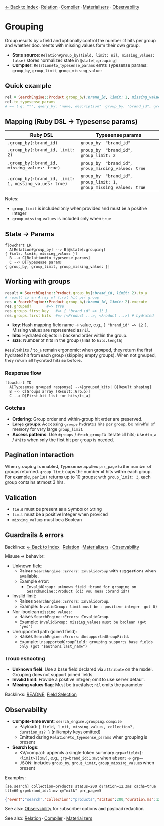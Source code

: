 [← Back to Index](./index.md) · [Relation](./relation.md) · [Compiler](./compiler.md) · [Materializers](./materializers.md) · [Observability](./observability.md)

# Grouping

Group results by a field and optionally control the number of hits per group and whether documents with missing values form their own group.

- **State source**: `Relation#group_by(field, limit: nil, missing_values: false)` stores normalized state in `@state[:grouping]`
- **Compiler**: `Relation#to_typesense_params` emits Typesense params: `group_by`, `group_limit`, `group_missing_values`

## Quick example

```ruby
rel = SearchEngine::Product.group_by(:brand_id, limit: 1, missing_values: true)
rel.to_typesense_params
# => { q: "*", query_by: "name, description", group_by: "brand_id", group_limit: 1, group_missing_values: true }
```

## Mapping (Ruby DSL → Typesense params)

| Ruby DSL                                       | Typesense params                                                                     |
| ---                                            | ---                                                                                  |
| `.group_by(:brand_id)`                         | `group_by: "brand_id"`                                                              |
| `.group_by(:brand_id, limit: 2)`               | `group_by: "brand_id"`, `group_limit: 2`                                           |
| `.group_by(:brand_id, missing_values: true)`   | `group_by: "brand_id"`, `group_missing_values: true`                                |
| `.group_by(:brand_id, limit: 1, missing_values: true)` | `group_by: "brand_id"`, `group_limit: 1`, `group_missing_values: true`   |

Notes:
- `group_limit` is included only when provided and must be a positive integer
- `group_missing_values` is included only when `true`

## State → Params

```mermaid
flowchart LR
  A[Relation#group_by] --> B[@state[:grouping]
{ field, limit, missing_values }]
  B --> C[Relation#to_typesense_params]
  C --> D[Typesense params
{ group_by, group_limit, group_missing_values }]
```

## Working with groups

```ruby
result = SearchEngine::Product.group_by(:brand_id, limit: 2).to_a
# result is an Array of first hit per group
res = SearchEngine::Product.group_by(:brand_id, limit: 2).execute
res.grouped?       #=> true
res.groups.first.key   #=> { "brand_id" => 12 }
res.groups.first.hits  #=> [<Product ...>, <Product ...>] # hydrated
```

- **key**: Hash mapping field name → value, e.g., `{ "brand_id" => 12 }`. Missing values are represented as `nil`.
- **hits**: Hydrated objects in backend order within the group.
- **size**: Number of hits in the group (alias to `hits.length`).

`Result#hits` / `to_a` remain ergonomic: when grouped, they return the first hydrated hit from each group (skipping empty groups). When not grouped, they return all hydrated hits as before.

### Response flow

```mermaid
flowchart TD
  A[Typesense grouped response] -->|grouped_hits| B[Result shaping]
  B --> C[Groups array (Result::Group)]
  C --> D[First-hit list for hits/to_a]
```

### Gotchas

- **Ordering**: Group order and within-group hit order are preserved.
- **Large groups**: Accessing `groups` hydrates hits per group; be mindful of memory for very large `group_limit`.
- **Access patterns**: Use `#groups` / `#each_group` to iterate all hits; use `#to_a` / `#hits` when only the first hit per group is needed.

## Pagination interaction

When grouping is enabled, Typesense applies `per_page` to the number of groups returned. `group_limit` caps the number of hits within each group. For example, `per(10)` returns up to 10 groups; with `group_limit: 3`, each group contains at most 3 hits.

## Validation

- `field` must be present as a Symbol or String
- `limit` must be a positive Integer when provided
- `missing_values` must be a Boolean

## Guardrails & errors

Backlinks: [← Back to Index](./index.md) · [Relation](./relation.md) · [Materializers](./materializers.md) · [Observability](./observability.md)

Misuse → behavior:

- Unknown field:
  - Raises `SearchEngine::Errors::InvalidGroup` with suggestions when available.
  - Example error:
    - `InvalidGroup: unknown field :brand for grouping on SearchEngine::Product (did you mean :brand_id?)`
- Invalid limit:
  - Raises `SearchEngine::Errors::InvalidGroup`.
  - Example: `InvalidGroup: limit must be a positive integer (got 0)`
- Non-boolean `missing_values`:
  - Raises `SearchEngine::Errors::InvalidGroup`.
  - Example: `InvalidGroup: missing_values must be boolean (got "yes")`
- Unsupported path (joined field):
  - Raises `SearchEngine::Errors::UnsupportedGroupField`.
  - Example: `UnsupportedGroupField: grouping supports base fields only (got "$authors.last_name")`

### Troubleshooting

- **Unknown field**: Use a base field declared via `attribute` on the model. Grouping does not support joined fields.
- **Invalid limit**: Provide a positive integer; omit to use server default.
- **Missing values flag**: Must be true/false; `nil` omits the parameter.

Backlinks: [README](../README.md), [Field Selection](./field_selection.md)

## Observability

- **Compile-time event**: `search_engine.grouping.compile`
  - Payload: `{ field, limit, missing_values, collection?, duration_ms? }` (nil/empty keys omitted)
  - Emitted during `Relation#to_typesense_params` when grouping is present
- **Search logs**:
  - KV/compact: appends a single-token summary `grp=<field>[:<limit>][:mv]`, e.g., `grp=brand_id:1:mv`; when absent → `grp=—`
  - JSON: includes `group_by`, `group_limit`, `group_missing_values` when present

Examples:

```
[se.search] collection=products status=200 duration=12.3ms cache=true ttl=60 grp=brand_id:1:mv q="milk" per_page=5
```

```json
{"event":"search","collection":"products","status":200,"duration.ms":12.3,"cache":true,"ttl":60,"group_by":"brand_id","group_limit":1,"group_missing_values":true}
```

See also: [Observability](./observability.md) for subscriber options and payload redaction.

See also: [Relation](./relation.md) · [Compiler](./compiler.md) · [Materializers](./materializers.md)
